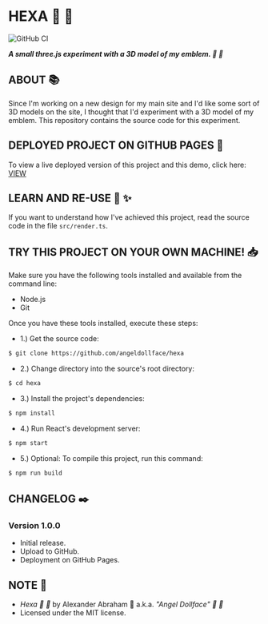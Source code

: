 # HEXA :test_tube: :ribbon:

![GitHub CI](https://github.com/angeldollface/hexa/actions/workflows/react.yml/badge.svg)

***A small three.js experiment with a 3D model of my emblem. :test_tube: :ribbon:***

## ABOUT :books:

Since I'm working on a new design for my main site and I'd like some sort of 3D models on the site, I thought that I'd experiment with a 3D model of my emblem. This repository contains the source code for this experiment.

## DEPLOYED PROJECT ON GITHUB PAGES :rocket:

To view a live deployed version of this project and this demo, click here: [VIEW](https://angeldollface.art/hexa)

## LEARN AND RE-USE :thinking: :sparkles:

If you want to understand how I've achieved this project, read the source code in the file `src/render.ts`.

## TRY THIS PROJECT ON YOUR OWN MACHINE! :inbox_tray:

Make sure you have the following tools installed and available from the command line:

- Node.js
- Git

Once you have these tools installed, execute these steps:

- 1.) Get the source code:

```bash
$ git clone https://github.com/angeldollface/hexa
```

- 2.) Change directory into the source's root directory:

```bash
$ cd hexa
```

- 3.) Install the project's dependencies:

```bash
$ npm install
```

- 4.) Run React's development server:

```bash
$ npm start
```

- 5.) Optional: To compile this project, run this command:

```bash
$ npm run build
```

## CHANGELOG :black_nib:

### Version 1.0.0

- Initial release.
- Upload to GitHub.
- Deployment on GitHub Pages.

## NOTE :scroll:

- *Hexa :test_tube: :ribbon:* by Alexander Abraham :black_heart: a.k.a. *"Angel Dollface" :dolls: :ribbon:*
- Licensed under the MIT license.
